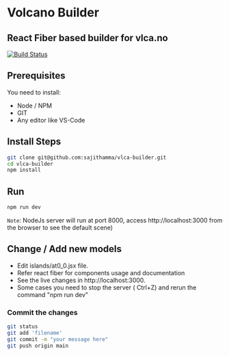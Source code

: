 # Volcano Builder
## React Fiber based builder for vlca.no

[![Build Status](https://travis-ci.org/joemccann/dillinger.svg?branch=master)](https://travis-ci.org/joemccann/dillinger)

## Prerequisites

You need to install:

- Node / NPM
- GIT
- Any editor like VS-Code

## Install Steps

```bash
git clone git@github.com:sajithamma/vlca-builder.git
cd vlca-builder
npm install
```
## Run 

```bash
npm run dev
```
`Note`: NodeJs server will run at port 8000, access http://localhost:3000 from the browser to see the default scene)

## Change / Add new models

- Edit islands/at0_0.jsx file.
- Refer react fiber for components usage and documentation 
- See the live changes in http://localhost:3000.
- Some cases you need to stop the server ( Ctrl+Z) and rerun the command "npm run dev"


### Commit the changes

```bash
git status
git add 'filename'
git commit -m "your message here"
git push origin main
```
